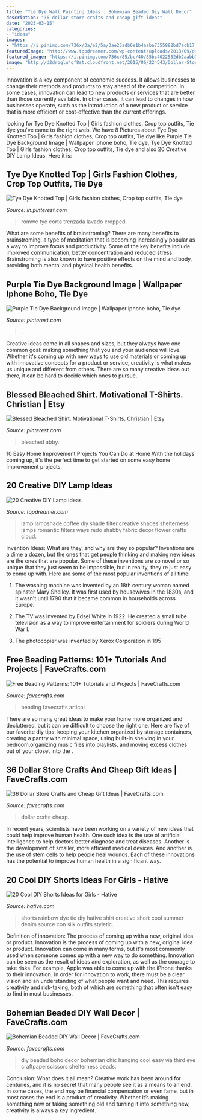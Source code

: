```yaml
---
title: "Tie Dye Wall Painting Ideas : Bohemian Beaded Diy Wall Decor"
description: "36 dollar store crafts and cheap gift ideas"
date: "2023-03-15"
categories:
- "ideas"
images:
- "https://i.pinimg.com/736x/3a/e2/5a/3ae25adb6e1b4aaba7355882bd7acb17.jpg"
featuredImage: "http://www.topdreamer.com/wp-content/uploads/2013/09/diy-coffee-filter-lamp-shade-1-500x751.jpg"
featured_image: "https://i.pinimg.com/736x/85/bc/40/85bc4022552db2aabb74721d4afbb126.jpg"
image: "http://d2droglu4qf8st.cloudfront.net/2015/06/224543/Dollar-Store-Crafts-Pinterest_ExtraLarge700_ID-1044170.jpg?v=1044170"
---
```



Innovation is a key component of economic success. It allows businesses to change their methods and products to stay ahead of the competition. In some cases, innovation can lead to new products or services that are better than those currently available. In other cases, it can lead to changes in how businesses operate, such as the introduction of a new product or service that is more efficient or cost-effective than the current offerings.

	

		
looking for Tye Dye Knotted Top | Girls fashion clothes, Crop top outfits, Tie dye you've came to the right web. We have 8 Pictures about Tye Dye Knotted Top | Girls fashion clothes, Crop top outfits, Tie dye like Purple Tie Dye Background Image | Wallpaper iphone boho, Tie dye, Tye Dye Knotted Top | Girls fashion clothes, Crop top outfits, Tie dye and also 20 Creative DIY Lamp Ideas. Here it is:
		
    
## Tye Dye Knotted Top | Girls Fashion Clothes, Crop Top Outfits, Tie Dye

<img loading=lazy src="https://i.pinimg.com/736x/3a/e2/5a/3ae25adb6e1b4aaba7355882bd7acb17.jpg" onerror="this.onerror=null;this.src='https://tse2.mm.bing.net/th?id=OIP.kzEu2ut8zt5LRQaBd6rJ7AHaJ3&amp;pid=15.1';" alt="Tye Dye Knotted Top | Girls fashion clothes, Crop top outfits, Tie dye">

_Source: in.pinterest.com_

>romwe tye corta trenzada lavado cropped. 

	

What are some benefits of brainstroming?
There are many benefits to brainstroming, a type of meditation that is becoming increasingly popular as a way to improve focus and productivity. Some of the key benefits include improved communication, better concentration and reduced stress. Brainstroming is also known to have positive effects on the mind and body, providing both mental and physical health benefits.

    
## Purple Tie Dye Background Image | Wallpaper Iphone Boho, Tie Dye

<img loading=lazy src="https://i.pinimg.com/736x/85/bc/40/85bc4022552db2aabb74721d4afbb126.jpg" onerror="this.onerror=null;this.src='https://tse3.mm.bing.net/th?id=OIP.3kwTZWT04bNtcuZRY7WxAwHaNK&amp;pid=15.1';" alt="Purple Tie Dye Background Image | Wallpaper iphone boho, Tie dye">

_Source: pinterest.com_

>. 

	

Creative ideas come in all shapes and sizes, but they always have one common goal: making something that you and your audience will love. Whether it's coming up with new ways to use old materials or coming up with innovative concepts for a product or service, creativity is what makes us unique and different from others. There are so many creative ideas out there, it can be hard to decide which ones to pursue.

    
## Blessed Bleached Shirt. Motivational T-Shirts. Christian | Etsy

<img loading=lazy src="https://i.pinimg.com/736x/d6/d3/9e/d6d39e314afdfdaea6002f614c17e186.jpg" onerror="this.onerror=null;this.src='https://tse1.mm.bing.net/th?id=OIP.qVMXCjl2uh-mZnrYNoG8UAHaJ4&amp;pid=15.1';" alt="Blessed Bleached Shirt. Motivational T-Shirts. Christian | Etsy">

_Source: pinterest.com_

>bleached abby. 

	

10 Easy Home Improvement Projects You Can Do at Home
With the holidays coming up, it's the perfect time to get started on some easy home improvement projects.

    
## 20 Creative DIY Lamp Ideas

<img loading=lazy src="http://www.topdreamer.com/wp-content/uploads/2013/09/diy-coffee-filter-lamp-shade-1-500x751.jpg" onerror="this.onerror=null;this.src='https://tse1.mm.bing.net/th?id=OIP.q24g64JS0M4UEHPi51z2pgHaLH&amp;pid=15.1';" alt="20 Creative DIY Lamp Ideas">

_Source: topdreamer.com_

>lamp lampshade coffee diy shade filter creative shades shelterness lamps romantic filters ways redo shabby fabric decor flower crafts cloud. 

	

Invention Ideas: What are they, and why are they so popular?
Inventions are a dime a dozen, but the ones that get people thinking and making new ideas are the ones that are popular. Some of these inventions are so novel or so unique that they just seem to be impossible, but in reality, they're just easy to come up with. Here are some of the most popular inventions of all time: 
1. The washing machine was invented by an 18th century woman named spinster Mary Shelley. It was first used by housewives in the 1830s, and it wasn't until 1790 that it became common in households across Europe.

2. The TV was invented by Edsel White in 1922. He created a small tube television as a way to improve entertainment for soldiers during World War I.

3. The photocopier was invented by Xerox Corporation in 195
    
## Free Beading Patterns: 101+ Tutorials And Projects | FaveCrafts.com

<img loading=lazy src="https://irepo.primecp.com/2016/05/282156/101-Free-Beading-Patterns_ExtraLarge800_ID-1672323.png?v=1672323" onerror="this.onerror=null;this.src='https://tse2.mm.bing.net/th?id=OIP.lO_K8CoQAu0Xesly-xttAQHaFj&amp;pid=15.1';" alt="Free Beading Patterns: 101+ Tutorials and Projects | FaveCrafts.com">

_Source: favecrafts.com_

>beading favecrafts articol. 

	

There are so many great ideas to make your home more organized and decluttered, but it can be difficult to choose the right one. Here are five of our favorite diy tips: keeping your kitchen organized by storage containers, creating a pantry with minimal space, using built-in shelving in your bedroom,organizing music files into playlists, and moving excess clothes out of your closet into the .

    
## 36 Dollar Store Crafts And Cheap Gift Ideas | FaveCrafts.com

<img loading=lazy src="http://d2droglu4qf8st.cloudfront.net/2015/06/224543/Dollar-Store-Crafts-Pinterest_ExtraLarge700_ID-1044170.jpg?v=1044170" onerror="this.onerror=null;this.src='https://tse1.mm.bing.net/th?id=OIP.MA5Hp5fNitfktTNu74epbgHaKl&amp;pid=15.1';" alt="36 Dollar Store Crafts and Cheap Gift Ideas | FaveCrafts.com">

_Source: favecrafts.com_

>dollar crafts cheap. 

	

In recent years, scientists have been working on a variety of new ideas that could help improve human health. One such idea is the use of artificial intelligence to help doctors better diagnose and treat diseases. Another is the development of smaller, more efficient medical devices. And another is the use of stem cells to help people heal wounds. Each of these innovations has the potential to improve human health in a significant way.

    
## 20 Cool DIY Shorts Ideas For Girls - Hative

<img loading=lazy src="https://hative.com/wp-content/uploads/2015/01/diy-shorts-ideas/2-rainbow-tie-dye-shorts.jpg" onerror="this.onerror=null;this.src='https://tse2.mm.bing.net/th?id=OIP.-OBwYQLO4JKpt12L0m4xRQHaKX&amp;pid=15.1';" alt="20 Cool DIY Shorts Ideas for Girls - Hative">

_Source: hative.com_

>shorts rainbow dye tie diy hative shirt creative short cool summer denim source con silk outfits styletic. 

	

Definition of innovation: The process of coming up with a new, original idea or product.
Innovation is the process of coming up with a new, original idea or product. Innovation can come in many forms, but it's most commonly used when someone comes up with a new way to do something. Innovation can be seen as the result of ideas and exploration, as well as the courage to take risks. For example, Apple was able to come up with the iPhone thanks to their innovation. In order for innovation to work, there must be a clear vision and an understanding of what people want and need. This requires creativity and risk-taking, both of which are something that often isn't easy to find in most businesses.

    
## Bohemian Beaded DIY Wall Decor | FaveCrafts.com

<img loading=lazy src="http://irepo.primecp.com/2016/03/274326/Bohemian-Beaded-DIY-Wall-Decor_ExtraLarge700_ID-1579882.jpg?v=1579882" onerror="this.onerror=null;this.src='https://tse1.mm.bing.net/th?id=OIP.wgw_sKqnrvs5EwtFc0vRhgHaK4&amp;pid=15.1';" alt="Bohemian Beaded DIY Wall Decor | FaveCrafts.com">

_Source: favecrafts.com_

>diy beaded boho decor bohemian chic hanging cool easy via third eye craftpaperscissors shelterness beads. 

	

Conclusion: What does it all mean?
Creative work has been around for centuries, and it is no secret that many people see it as a means to an end. In some cases, the end may be financial compensation or even fame, but in most cases the end is a product of creativity. Whether it’s making something new or taking something old and turning it into something new, creativity is always a key ingredient.

